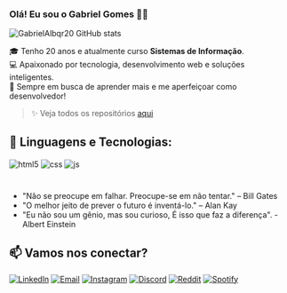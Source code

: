 ### Olá! Eu sou o Gabriel Gomes 🖖🏼



![GabrielAlbqr20 GitHub stats](https://github-readme-stats.vercel.app/api?username=GabrielAlbqr20&show_icons=true&theme=dark)


🎓 Tenho 20 anos e atualmente curso **Sistemas de Informação**.  
💻 Apaixonado por tecnologia, desenvolvimento web e soluções inteligentes.  
🚀 Sempre em busca de aprender mais e me aperfeiçoar como desenvolvedor!

> ✨ Veja todos os repositórios [aqui](https://github.com/GabrielAlbqr20?tab=repositories)

## 🥷 Linguagens e Tecnologias:

<div style="display: inline_block">
  <img align="center" alt="html5" src="https://img.shields.io/badge/HTML5-E34F26?style=for-the-badge&logo=html5&logoColor=white" />
  <img align="center" alt="css" src="https://img.shields.io/badge/CSS3-1572B6?style=for-the-badge&logo=css3&logoColor=white" />
  <img align="center" alt="js" src= https://img.shields.io/badge/Python-14354C?style=for-the-badge&logo=python&logoColor=white/>
</div><br/>

###
- "Não se preocupe em falhar. Preocupe-se em não tentar." – Bill Gates
- "O melhor jeito de prever o futuro é inventá-lo." – Alan Kay
- "Eu não sou um gênio, mas sou curioso, É isso que faz a diferença". - Albert Einstein

## 📫 Vamos nos conectar?

[![Linkedln](https://img.shields.io/badge/LinkedIn-0077B5?style=for-the-badge&logo=linkedin&logoColor=white)]()
[![Email](https://img.shields.io/badge/-Email-D14836?style=flat&logo=gmail&logoColor=white)](mailto:gabriel.albqdev@outlook.com)
[![Instagram](https://img.shields.io/badge/Instagram-E4405F?style=for-the-badge&logo=instagram&logoColor=white)](https://www.instagram.com/gabriel.albqr_/?igsh=ang1dTVzamxra2d5&utm_source=qr)
[![Discord](https://img.shields.io/badge/Discord-7289DA?style=for-the-badge&logo=discord&logoColor=white)](http://discordapp.com/users/376074349117177858)
[![Reddit](https://img.shields.io/badge/Reddit-FF4500?style=for-the-badge&logo=reddit&logoColor=white)](https://www.reddit.com/user/BielDexsz/)
[![Spotify](https://img.shields.io/badge/Spotify-1ED760?&style=for-the-badge&logo=spotify&logoColor=white)](https://open.spotify.com/user/31cmrlx6jvc7vrrhxzb3db5m4d5a)
